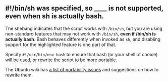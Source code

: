 ## #!/bin/sh was specified, so ____ is not supported, even when sh is actually bash.

The shebang indicates that the script works with `/bin/sh`, but you are using non-standard features that may not work with `/bin/sh`, **even if /bin/sh is actually bash**. Bash behaves differently when invoked as `sh`, and disabling support for the highlighted feature is one part of that.

Specify `#!/usr/bin/env bash` to ensure that bash (or your shell of choice) will be used, or rewrite the script to be more portable.

The Ubuntu wiki has [a list of portability issues](https://wiki.ubuntu.com/DashAsBinSh) and suggestions on how to rewrite them.